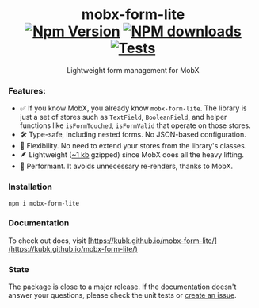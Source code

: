 <h1 align="center">
	mobx-form-lite
	<br><a href="https://badge.fury.io/js/mobx-form-lite"><img src="https://badge.fury.io/js/mobx-form-lite.svg" alt="Npm Version"></a>
<a href="https://www.npmjs.com/package/mobx-form-lite"><img src="http://img.shields.io/npm/dm/mobx-form-lite.svg" alt="NPM downloads"></a>
<a href="https://github.com/kubk/mobx-form-lite/actions/workflows/node.js.yml"><img src="https://github.com/kubk/mobx-form-lite/actions/workflows/node.js.yml/badge.svg?branch=main" alt="Tests"></a>
</h1>
<p align="center">Lightweight form management for MobX</p>

### Features:

- ✅ If you know MobX, you already know `mobx-form-lite`. The library is just a set of stores such as `TextField`, `BooleanField`, and helper functions like `isFormTouched`, `isFormValid` that operate on those stores.
- 🛠️ Type-safe, including nested forms. No JSON-based configuration.
- 🔄 Flexibility. No need to extend your stores from the library's classes.
- 🪶 Lightweight ([~1 kb](https://github.com/kubk/mobx-form-lite/blob/b1d52f9f604e056dca43707fc0bec752f931b01e/package.json#L24) gzipped) since MobX does all the heavy lifting.
- 🚀 Performant. It avoids unnecessary re-renders, thanks to MobX.

### Installation

```
npm i mobx-form-lite
```

### Documentation

To check out docs, visit [https://kubk.github.io/mobx-form-lite/](https://kubk.github.io/mobx-form-lite/)

### State

The package is close to a major release. If the documentation doesn't answer your questions, please check the unit tests or [create an issue](https://github.com/kubk/mobx-form-lite/issues/new).
